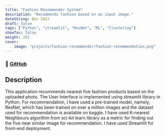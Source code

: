 ```yaml
---
title: "Fashion Recommender System"
description: "Recommends fashion based on an input image."
dateString: Nov 2023
draft: false
tags: ["Python", "streamlit", "ResNet", "ML", "Clustering"]
showToc: false
weight: 202
cover:
    image: "projects/fashion-recommender/fashion-recommendation.png"
--- 
```

<!-- ### 🔗 [View App](https://arkalim-todo-list.netlify.app) -->
### 🔗 [GitHub](https://github.com/rajivchoudhury/fashion-recommender)

## Description

This application recommends nearest five fashion products based on the uploaded photo. The User Interface is implemented using streamlit library in Python. For recommendation, I have used a pre-trained model, namely, ResNet, which has been trained on over a million images and the dataset used for recommendation is available on kaggle. I have used K-nearest Neighbours algorithm from sci-kit learn library as a metric for finding out the five near similar image for recommendation. I have used Streamlit for front-end deployment.

